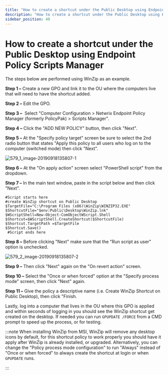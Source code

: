 ```yaml
---
title: "How to create a shortcut under the Public Desktop using Endpoint Policy Scripts Manager"
description: "How to create a shortcut under the Public Desktop using Endpoint Policy Scripts Manager"
sidebar_position: 40
---
```


# How to create a shortcut under the Public Desktop using Endpoint Policy Scripts Manager

The steps below are performed using WinZip as an example.

**Step 1 –** Create a new GPO and link it to the OU where the computers live that will need to have
the shortcut added.

**Step 2 –** Edit the GPO.

**Step 3 –**  Select "Computer Configuration > Netwrix Endpoint Policy Manager (formerly
PolicyPak) > Scripts Manager".

**Step 4 –** Click the "ADD NEW POLICY" button, then click "Next".

**Step 5 –** At the "Specify policy target" screen be sure to select the 2nd radio button that
states "Apply this policy to all users who log on to the computer (switched mode) then click "Next".

![579_1_image-20190918135807-1](../assets/579_1_image-20190918135807-1.webp)

**Step 6 –** At the "On apply action" screen select "PowerShell script" from the dropdown.

**Step 7 –** In the main text window, paste in the script below and then click "Next".

```
#Script starts here
#create WinZip shortcut on Public Desktop
$TargetFile="C:\Program Files (x86)\WinZip\WINZIP32.EXE"
$ShortcutFile="$env:Public\Desktop\WinZip.lnk"
$WScriptShell=New-Object-ComObjectWScript.Shell
$Shortcut=$WScriptShell.CreateShortcut($ShortcutFile)
$Shortcut.TargetPath =$TargetFile
$Shortcut.Save()
 #Script ends here
```

**Step 8 –** Before clicking "Next" make sure that the "Run script as user" option is unchecked.

![579_2_image-20190918135807-2](../assets/579_2_image-20190918135807-2.webp)

**Step 9 –** Then click "Next" again on the "On revert action" screen.

**Step 10 –** Select the "Once or when forced" option at the "Specify process mode" screen, then
click "Next" again.

**Step 11 –** Give the policy a descriptive name (i.e. Create WinZip Shortcut on Public Desktop),
then click "Finish.

Lastly, log into a computer that lives in the OU where this GPO is applied and within seconds of
logging in you should see the WinZip shortcut get created on the desktop. If needed you can run
`GPUPDATE /FORCE` from a CMD prompt to speed up the process, or for testing.

:::note
When installing WinZip from MSI, WinZip will remove any desktop icons by default, for this
shortcut policy to work properly you should have it apply after WinZip is already installed, or
upgraded. Alternatively, you can change the "Policy process mode configuration" to run "Always"
instead of "Once or when forced" to always create the shortcut at login or when `GPUPDATE` runs.

:::
